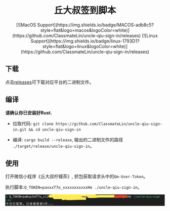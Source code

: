 <h1 align="center">
  <br>
  丘大叔签到脚本
  <br>
</h1>

<div align="center">
[![MacOS Support](https://img.shields.io/badge/MACOS-adb8c5?style=flat&logo=macos&logoColor=white)](https://github.com/ClassmateLin/uncle-qiu-sign-in/releases)
[![Linux Support](https://img.shields.io/badge/linux-1793D1?style=flat&logo=linux&logoColor=white)](https://github.com/ClassmateLin/uncle-qiu-sign-in/releases)
</div>

## 下载

点击[releases](https://github.com/ClassmateLin/uncle-qiu-sign-in/releases)可下载对应平台的二进制文件。

## 编译

**请确认你已安装好Rust.**

- 拉取代码: `git clone https://github.com/ClassmateLin/uncle-qiu-sign-in.git && cd uncle-qiu-sign-in`

- 编译: `cargo build --release`, 输出的二进制文件的路径 `./target/release/uncle-qiu-sign-in`。


## 使用

打开微信小程序《丘大叔柠檬茶》, 抓包获取请求头中的`Qm-User-Token`。

执行脚本:`Q_TOKEN=paxxxT7o_xxxxxxxxxxxHe ./uncle-qiu-sign-in`。

![](./example.png)

